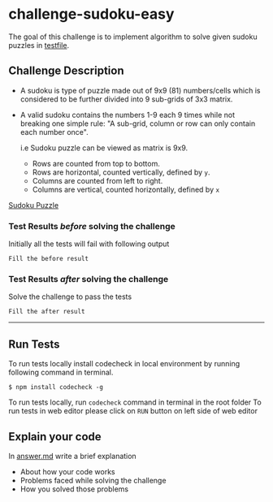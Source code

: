 # challenge-sudoku-easy
The goal of this challenge is to implement algorithm to solve given sudoku puzzles in [testfile](filepath).

## Challenge Description
- A sudoku is type of puzzle made out of 9x9 (81) numbers/cells which is considered to be further divided into 9 sub-grids of 3x3 matrix.
- A valid sudoku contains the numbers 1-9 each 9 times while not breaking one simple rule: "A sub-grid, column or row can only contain each number once".

  i.e Sudoku puzzle can be viewed as matrix is 9x9.
  - Rows are counted from top to bottom.
  - Rows are horizontal, counted vertically, defined by ``y``.
  - Columns are counted from left to right.
  - Columns are vertical, counted horizontally, defined by ``x``

[Sudoku Puzzle](https://en.wikipedia.org/wiki/Sudoku)

### Test Results *before* solving the challenge  
Initially all the tests will fail with following output
```
Fill the before result
```

### Test Results *after* solving the challenge
Solve the challenge to pass the tests
```
Fill the after result
```

--- --- ---

## Run Tests
To run tests locally install codecheck in local environment by running following command in terminal.
```
$ npm install codecheck -g
```
To run tests locally, run `codecheck` command in terminal in the root folder
To run tests in web editor please click on `RUN` button on left side of web editor

## Explain your code
In [answer.md](answer.md) write a brief explanation
- About how your code works
- Problems faced while solving the challenge
- How you solved those problems
